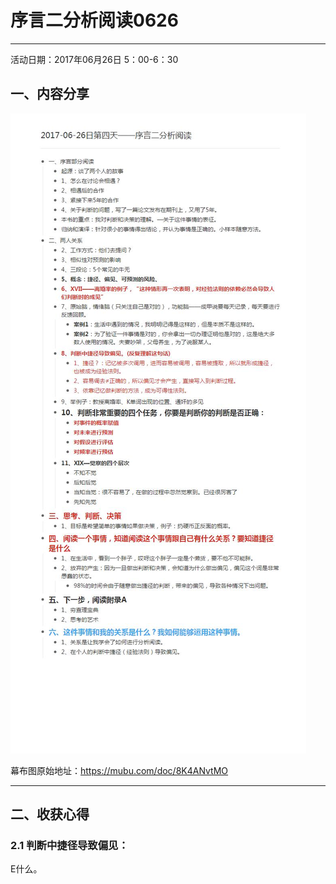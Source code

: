 # 序言二分析阅读0626
**********
活动日期：2017年06月26日 5：00-6：30
## 一、内容分享

![](./_image/2017-06-26日第四天——序言二分析阅读_爱奇艺.jpg)



幕布图原始地址：<https://mubu.com/doc/8K4ANvtMO>

******

## 二、收获心得


### **2.1 判断中捷径导致偏见**：
E什么。






